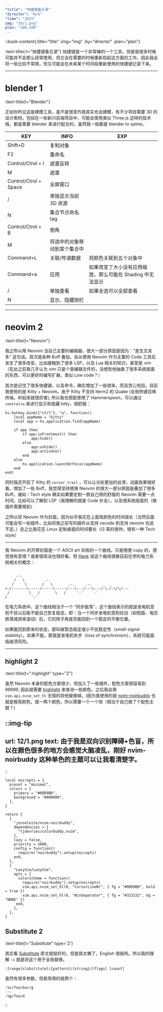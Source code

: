 ```yaml
---
"title": "快捷键备忘录"
"director": "N/A"
"time": "2025"
img: "10/1.png"
plan: "100,100"
---
```


::book-content{:title="title" :img="img" :by="director" :plan="plan"}

:text-title{:t="快捷键备忘录"}
快捷键是一个非常棒的一个工具，但是我很多时候可能并不会那么经常使用，但又会在需要的时候重新拾起这方面的工作。因此我会将一些比较不常用，但又可能会在未来某个时间段重新使用的快捷键记录下来。

---

# blender 1
:text-title{t="Blender"}

正如你所见这是建模工具，是不是很意外我其实也会建模，有不少项目需要 3D 的设计素材。包括在一些新兴前端项目中，可能会使用类似 Three.js 这样的技术栈，都是需要 blender 来进行配合的，虽然我一般都是 blender to spline。

| KEY | INFO | EXP |
| --- | --- | --- |
| Shift+D | 复制对象 | |
| F2 | 重命名 |  |
| Control/Ctrol + I | 遮罩反转 | |
| M | 遮罩 | |
| Control/Ctrol + Space | 全屏窗口 | |
| / | 单独显示当前 3D 资源 | |
| N | 集合节点命名 tag | |
| Control/Ctrol + B | 倒角 | |
| M | 将选中的对象移动到某个集合中 | |
| Command+L | 关联/传递数据 | 将颜色关联到五个对象中 |
| Command+a | 应用 | 如果改变了大小没有应用缩放，那么可能在 Shading 中无法显示 |
| / | 单独查看 | 如果全选可以全部查看 |
| N | 显示、隐藏侧栏 | |



---

# neovim 2
:text-title{t="Neovim"}

我之所以用 Neovim 当自己主要的编辑器，很大一部分原因是因为：“差生文具多” 这句话。其次是各种 Buff 叠加。自从使用 Neovim 作为主要的 Code 工具后发生了很多改变，比如接触到了很多 LSP，以及 Lua 相关的知识，甚至是 vim （在此之前我几乎认为 vim 只是个臭编辑文件的，没想到他抽象了很多系统层面的东西，可以更好的编写扩展，类似 Low code？）

其次是记住了很多快捷键，以及命令，确实增加了一些效率。而且赏心悦目。目前我使用的是 Kitty + Neovim。由于 Kitty 不支持 Iterm2 的 Quake (全局热键召唤终端，听起来就很厉害), 所以我也搭配使用了 Hammerspoon，可以通过 `control+a` 来进行显示和隐藏 kitty，很舒服：

```
hs.hotkey.bind({"ctrl"}, "a", function()
    local appName = "kitty"
    local app = hs.application.find(appName)

    if app then
        if app:isFrontmost() then
            app:hide()
        else
            app:unhide()
            app:activate()
        end
    else
        hs.application.launchOrFocus(appName)
    end
end)
```

同时我还开启了 Kitty 的 `cursor_trail` ，可以让光标更加的丝滑，动画效果很好看。增加了一些 Buff。我觉得坚持使用 Neovim 的很大一部分原因是叠加了很多 Buff。诸如：Tech style 确实如果要定制一款自己用的舒服的 Neovim 需要一点时间。比如可以了解到 LSP（我理解的就是 Code 补全），以及很系统层面的（做插件需要用到）

之所以将 Neovim 作为封面，因为似乎我花在上面改颜色的时间很长（当然后面可能会写一些插件，比如将我之前写的插件从支持 vscode 到支持 neovim 也说不定。）总之比我花在 Linux 定制桌面的时间要长（i3 真的很帅，很有一种 Tech style）


---

我 Neovim 的开屏封面是一个 ASCII art 风格的一个曲线。只是随便 copy 的，感觉很有意境？或者很简洁也很好看。但 [Hank](https://github.com/HCHogan) 说这个曲线很像目前在学的电力系统相关的概念：

```

     .-.                                                  
    /   \         .-.                                     
   /     \       /   \       .-.     .-.     _  _         
+-/-------\-----/-----\-----/---\---/---\---/-\-/-\/\/--- 
 /         \   /       \   /     '-'     -'               
/           '-'                                           

```

在电力系统中，这个曲线相当于一个 “同步振荡”，这个曲线表示的就是发电机受到干扰以后能不能自己恢复稳态，即：当一个同步发电机受到扰动（如短路、电压跌落或频率波动）后，它的转子角是否能回到一个稳定的平衡位置。

如果能回到原来的状态，那叫做暂态稳定或小干扰稳定性（small-signal stability）。如果不能，那就是发电机失步（loss of synchronism），系统可能面临崩溃风险。

---

## highlight 2
:text-title{t=":highlight" type="2"}

虽然 Neovim 本身的配色方案很少，但加入了一些插件，配色方案很容易到 99999, 因此就需要 [highlight](https://neovim.io/doc/user/syntax.html#_13.-highlight-command) 来查询一些颜色。之后我会用 ` vim.api.nvim_set_hl` 无情的将他替换掉。(因为我使用的是 [nvim-noirbuddy](https://github.com/jesseleite/nvim-noirbuddy) 也就是极简颜色，就一两个颜色，所以需要一个一个改（相当于自己做了个配色主题？)

::img-tip
---
url: 12/1.png
text: 由于我是双向识别障碍+色盲，所以在颜色很多的地方会感觉大脑凌乱，刚好 nvim-noirbuddy 这种单色的主题可以让我看清楚字。
---
::

```
local noiropts = {
  preset = "minimal",
  colors = {
    primary = "#00D9BD",
    background = "#000000",
  },
}

return {
  {
    "jesseleite/nvim-noirbuddy",
    dependencies = {
      "tjdevries/colorbuddy.nvim",
    },
    lazy = false,
    priority = 1000,
    config = function()
      require("noirbuddy").setup(noiropts)
    end,
  },
  {
    "LazyVim/LazyVim",
    opts = {
      colorscheme = function()
        require("noirbuddy").setup(noiropts)
        vim.api.nvim_set_hl(0, "CursorLineNr", { fg = "#00D9BD", bold = true })
        vim.api.nvim_set_hl(0, "WinSeparator", { fg = "#323232", bg = "NONE" })
     end,
    },
  },
}
```

## Substitute 2
:text-title{t="Substitute" type='2'}

其实看 [Substitute](https://neovim.io/doc/user/change.html#%3Asubstitute) 原文就挺好的，但是我太懒了，English 很弱鸡。所以我的理解 `:s` 就是将这个用于全局替换。

```
:[range]s[ubstitute]/{pattern}/{string}/[flags] [count]
```

虽然有很多参数，但我常用的就两个：

```
:%s/foo/bar/g
---
:%g/foo/d
```



::
